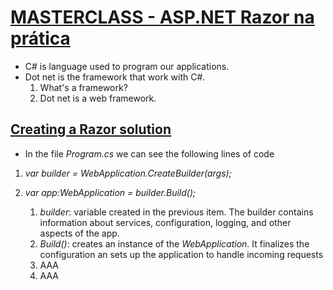 # [MASTERCLASS - ASP.NET Razor na prática](https://www.youtube.com/watch?v=UNMfTGiAR2c)

* C# is language used to program our applications.
* Dot net is the framework that work with C#.
    1. What's a framework?
    2. Dot net is a web framework.

## [Creating a Razor solution](https://youtu.be/UNMfTGiAR2c?t=894)

* In the file *Program.cs* we can see the following lines of code

1. *var builder = WebApplication.CreateBuilder(args);*

2. *var app:WebApplication = builder.Build();*
    1. *builder*: variable created in the previous item. The builder contains information about services, configuration, logging, and other aspects of the app.
    2. *Build()*: creates an instance of the *WebApplication*. It finalizes the configuration an sets up the application to handle incoming requests
    3. AAA
    4. AAA